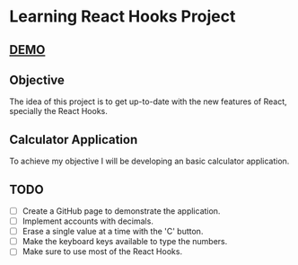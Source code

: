 # Learning React Hooks Project

## [DEMO](https://rodolfovieira95.github.io/learning-hooks/)

## Objective
The idea of this project is to get up-to-date with the new features of React, specially the React Hooks.

## Calculator Application
To achieve my objective I will be developing an basic calculator application.

## TODO
- [ ] Create a GitHub page to demonstrate the application.
- [ ] Implement accounts with decimals.
- [ ] Erase a single value at a time with the 'C' button.
- [ ] Make the keyboard keys available to type the numbers.
- [ ] Make sure to use most of the React Hooks.
